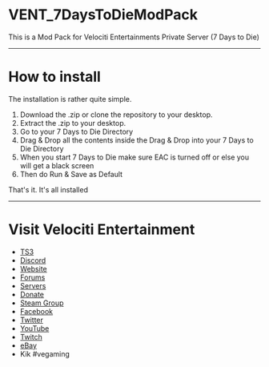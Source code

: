 # VENT_7DaysToDieModPack
This is a Mod Pack for Velociti Entertainments Private Server (7 Days to Die)

---

# How to install
The installation is rather quite simple.

1. Download the .zip or clone the repository to your desktop.
2. Extract the .zip to your desktop.
3. Go to your 7 Days to Die Directory
4. Drag & Drop all the contents inside the Drag & Drop into your 7 Days to Die Directory
5. When you start 7 Days to Die make sure EAC is turned off or else you will get a black screen
6. Then do Run & Save as Default

That's it. It's all installed

---

# Visit Velociti Entertainment
* [TS3](http://www.velocitientertainment.com/ts3/)
* [Discord](https://discord.gg/azEY2kU)
* [Website](www.velocitientertainment.com/)
* [Forums](www.velocitientertainment.com/forum)
* [Servers](www.velocitientertainment.com/servers/)
* [Donate](http://www.velocitientertainment.com/donations/)
* [Steam Group](http://steamcommunity.com/groups/velocitientertainment)
* [Facebook](www.facebook.com/VelocitiEntertainment)
* [Twitter](www.twitter.com/VelocitiEnt)
* [YouTube](www.youtube.com/user/HumanTree92)
* [Twitch](www.twitch.tv/humantree92)
* [eBay](www.ebay.com/usr/humantree92)
* Kik #vegaming
